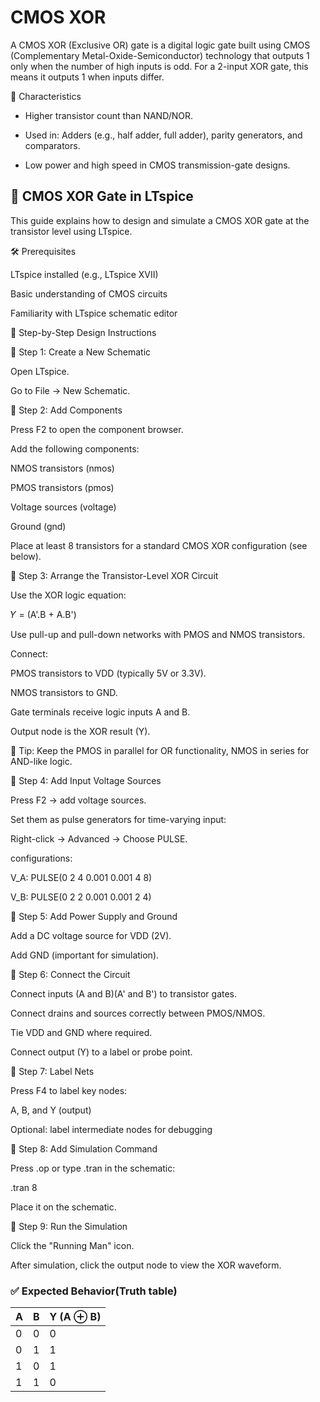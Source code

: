 # CMOS XOR 

A CMOS XOR (Exclusive OR) gate is a digital logic gate built using CMOS (Complementary Metal-Oxide-Semiconductor) technology that outputs 1 only when the number of high inputs is odd. For a 2-input XOR gate, this means it outputs 1 when inputs differ.

🧠 Characteristics

* Higher transistor count than NAND/NOR.

* Used in: Adders (e.g., half adder, full adder), parity generators, and comparators.

* Low power and high speed in CMOS transmission-gate designs.

## 📘 CMOS XOR Gate in LTspice 

This guide explains how to design and simulate a CMOS XOR gate at the transistor level using LTspice.

🛠️ Prerequisites

LTspice installed (e.g., LTspice XVII)

Basic understanding of CMOS circuits

Familiarity with LTspice schematic editor

📐 Step-by-Step Design Instructions

🔹 Step 1: Create a New Schematic

Open LTspice.

Go to File → New Schematic.

🔹 Step 2: Add Components

Press F2 to open the component browser.

Add the following components:

NMOS transistors (nmos)

PMOS transistors (pmos)

Voltage sources (voltage)

Ground (gnd)

Place at least 8 transistors for a standard CMOS XOR configuration (see below).

🔹 Step 3: Arrange the Transistor-Level XOR Circuit

Use the XOR logic equation:

𝑌 = (A'.B + A.B')

Use pull-up and pull-down networks with PMOS and NMOS transistors.

Connect:

PMOS transistors to VDD (typically 5V or 3.3V).

NMOS transistors to GND.

Gate terminals receive logic inputs A and B.

Output node is the XOR result (Y).

📌 Tip: Keep the PMOS in parallel for OR functionality, NMOS in series for AND-like logic.

🔹 Step 4: Add Input Voltage Sources

Press F2 → add voltage sources.

Set them as pulse generators for time-varying input:

Right-click → Advanced → Choose PULSE.

 configurations:

V_A: PULSE(0 2 4 0.001 0.001 4 8)

V_B: PULSE(0 2 2 0.001 0.001 2 4)

🔹 Step 5: Add Power Supply and Ground

Add a DC voltage source for VDD (2V).

Add GND (important for simulation).

🔹 Step 6: Connect the Circuit

Connect inputs (A and B)(A' and B') to transistor gates.

Connect drains and sources correctly between PMOS/NMOS.

Tie VDD and GND where required.

Connect output (Y) to a label or probe point.

🔹 Step 7: Label Nets

Press F4 to label key nodes:

A, B, and Y (output)

Optional: label intermediate nodes for debugging

🔹 Step 8: Add Simulation Command

Press .op or type .tran in the schematic:

.tran 8

Place it on the schematic.

🔹 Step 9: Run the Simulation

Click the "Running Man" icon.

After simulation, click the output node to view the XOR waveform.

### ✅ Expected Behavior(Truth table)
| A |	B |	Y (A ⊕ B) |
|---|---|------------|
| 0 |	0 |   	0      |
| 0 |	1 |   	1      |
| 1 |	0 |   	1      |
| 1 |	1 |   	0      |

